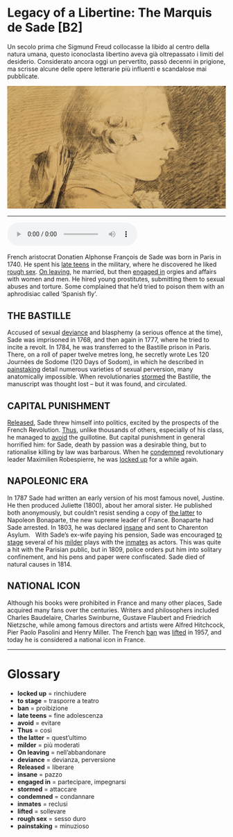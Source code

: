# Legacy of a Libertine: The Marquis de Sade   [B2]

Un secolo prima che Sigmund Freud collocasse la libido al centro della natura umana, questo iconoclasta libertino aveva già oltrepassato i limiti del desiderio. Considerato ancora oggi un pervertito, passò decenni in prigione, ma scrisse alcune delle opere letterarie più influenti e scandalose mai pubblicate.

![](Legacy%20of%20a%20Libertine%20The%20Marquis%20de%20Sade.jpg)

--------------

<div>
<audio controls autoplay>
    <source src="https:/raw.githubusercontent.com/dartie/speakup/main/2023-10/Legacy%20of%20a%20Libertine%20The%20Marquis%20de%20Sade.mp3" type="audio/mpeg">
</audio>
</div>


French aristocrat Donatien Alphonse François de Sade was born in Paris in 1740. He spent his [late teens](## "fine adolescenza") in the military, where he discovered he liked [rough sex](## "sesso duro"). [On leaving](## "nell’abbandonare"), he married, but then [engaged in](## "partecipare, impegnarsi") orgies and affairs with women and men. He hired young prostitutes, submitting them to sexual abuses and torture. Some complained that he’d tried to poison them with an aphrodisiac called ‘Spanish fly’.

## THE BASTILLE
Accused of sexual [deviance](## "devianza, perversione") and blasphemy (a serious offence at the time), Sade was imprisoned in 1768, and then again in 1777, where he tried to incite a revolt. In 1784, he was transferred to the Bastille prison in Paris. There, on a roll of paper twelve metres long, he secretly wrote Les 120 Journées de Sodome (120 Days of Sodom), in which he described in [painstaking](## "minuzioso") detail numerous varieties of sexual perversion, many anatomically impossible. When revolutionaries [stormed](## "attaccare") the Bastille, the manuscript was thought lost – but it was found, and circulated.

## CAPITAL PUNISHMENT
[Released](## "liberare"), Sade threw himself into politics, excited by the prospects of the French Revolution. [Thus](## "così"), unlike thousands of others, especially of his class, he managed to [avoid](## "evitare") the guillotine. But capital punishment in general horrified him: for Sade, death by passion was a desirable thing, but to rationalise killing by law was barbarous. When he [condemned](## "condannare") revolutionary leader Maximilien Robespierre, he was [locked up](## "rinchiudere") for a while again.

## NAPOLEONIC ERA
In 1787 Sade had written an early version of his most famous novel, Justine. He then produced Juliette (1800), about her amoral sister. He published both anonymously, but couldn’t resist sending a copy of [the latter](## "quest’ultimo") to Napoleon Bonaparte, the new supreme leader of France. Bonaparte had Sade arrested. In 1803, he was declared [insane](## "pazzo") and sent to Charenton Asylum.
 
With Sade’s ex-wife paying his pension, Sade was encouraged [to stage](## "trasporre a teatro") several of his [milder](## "più moderati") plays with the [inmates](## "reclusi") as actors. This was quite a hit with the Parisian public, but in 1809, police orders put him into solitary confinement, and his pens and paper were confiscated. Sade died of natural causes in 1814.

## NATIONAL ICON
Although his books were prohibited in France and many other places, Sade acquired many fans over the centuries. Writers and philosophers included Charles Baudelaire, Charles Swinburne, Gustave Flaubert and Friedrich Nietzsche, while among famous directors and artists were Alfred Hitchcock, Pier Paolo Pasolini and Henry Miller. The French [ban](## "proibizione") was [lifted](## "sollevare") in 1957, and today he is considered a national icon in France.

--------------

<div style = "display:block; clear:both; page-break-after:always;"></div>

# Glossary
* **locked up** = rinchiudere
* **to stage** = trasporre a teatro
* **ban** = proibizione
* **late teens** = fine adolescenza
* **avoid** = evitare
* **Thus** = così
* **the latter** = quest’ultimo
* **milder** = più moderati
* **On leaving** = nell’abbandonare
* **deviance** = devianza, perversione
* **Released** = liberare
* **insane** = pazzo
* **engaged in** = partecipare, impegnarsi
* **stormed** = attaccare
* **condemned** = condannare
* **inmates** = reclusi
* **lifted** = sollevare
* **rough sex** = sesso duro
* **painstaking** = minuzioso
